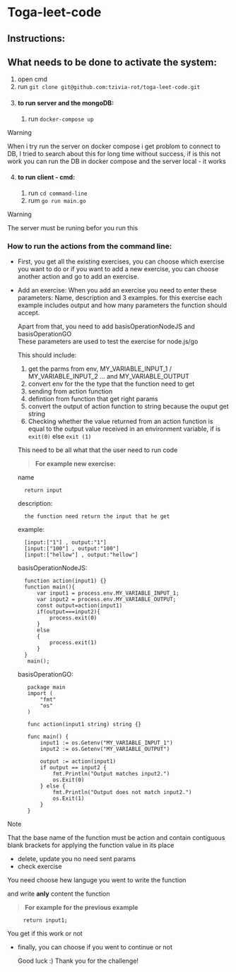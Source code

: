 ﻿# Toga-leet-code
## Instructions:
## What needs to be done to activate the system:
1. open cmd
2. run  ``` git clone git@github.com:tzivia-rot/toga-leet-code.git ```
3. #### to run server and the mongoDB:
     1. run ```docker-compose up```
> [!WARNING]
>  When i try run the server on docker compose i get problom to connect to DB,
> I tried to search about this for long time without success,
> if is this not work you can run the DB in docker compose and the server local - it works
4. #### to run client - cmd:
   1. run ```cd command-line```
   2. rum ```go run main.go```
> [!WARNING]
> The server must be runing befor you run this
### How to run the actions from the command line:
- First, you get all the existing exercises, you can choose which exercise you want to do
  or if you want to add a new exercise, you can choose another action and go to add an exercise.
 - Add an exercise: When you add an exercise you need to enter these parameters:
     Name, description and 3 examples. for this exercise each example includes output and how many parameters the function should accept.

     Apart from that, you need to add basisOperationNodeJS and basisOperationGO      
     These parameters are used to test the exercise for node.js/go

     This should include:
    
     1. get the parms from env, MY_VARIABLE_INPUT_1 / MY_VARIABLE_INPUT_2 ... and MY_VARIABLE_OUTPUT
     2. convert env for the the type that the function need to get
     3. sending from action function
     4. defintion from function that get right params
     5. convert the output of action function to string because the ouput get string
     6. Checking whether the value returned from an action function is equal to the output value received in an environment variable, if is ```exit(0)``` else ```exit (1)```
    
     This need to be all what that the user need to run code

    >**For example new exercise:**
    >
    name
    
         return input
    
    description:
    
         the function need return the input that he get
    
    example:
    
         [input:["1"] , output:"1"]
         [input:["100"] , output:"100"]
         [input:["hellow"] , output:"hellow"]
    
   basisOperationNodeJS:
    
         function action(input1) {}
         function main(){
             var input1 = process.env.MY_VARIABLE_INPUT_1;
             var input2 = process.env.MY_VARIABLE_OUTPUT; 
             const output=action(input1)
             if(output===input2){
                 process.exit(0)
             }
             else
             {
                 process.exit(1)
             }
         }
          main();


   basisOperationGO:
    
          package main
          import (
              "fmt"
              "os"
          )
          
          func action(input1 string) string {}
          
          func main() {
              input1 := os.Getenv("MY_VARIABLE_INPUT_1")
              input2 := os.Getenv("MY_VARIABLE_OUTPUT")
          
              output := action(input1)
              if output == input2 {
                  fmt.Println("Output matches input2.")
                  os.Exit(0)
              } else {
                  fmt.Println("Output does not match input2.")
                  os.Exit(1)
              }
          }

          
  > [!NOTE]
  > That the base name of the function must be action and contain contiguous blank brackets for applying the function value in its place
   
 - delete, update
       you no need sent params
 - check exercise
    
  You need choose hew languge you went to write the function

  and write **anly** content the function

>**For example for the previous example**

         return input1;

You get if this work or not
- finally, you can choose if you went to continue or not

  Good luck :)
  Thank you for the challenge!
    
